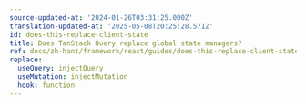 ```yaml
---
source-updated-at: '2024-01-26T03:31:25.000Z'
translation-updated-at: '2025-05-08T20:25:28.571Z'
id: does-this-replace-client-state
title: Does TanStack Query replace global state managers?
ref: docs/zh-hant/framework/react/guides/does-this-replace-client-state.md
replace:
  useQuery: injectQuery
  useMutation: injectMutation
  hook: function
---
```

